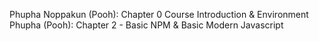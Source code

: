 Phupha Noppakun (Pooh): Chapter 0 Course Introduction & Environment  
Phupha (Pooh): Chapter 2 - Basic NPM & Basic Modern Javascript